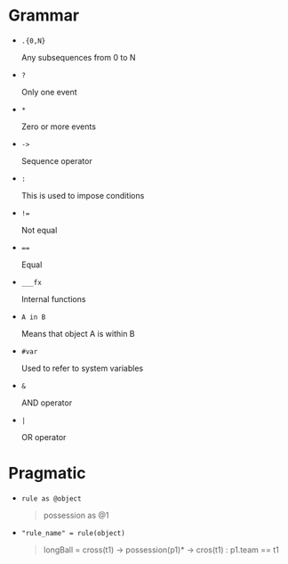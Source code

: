 # Grammar

* `.{0,N}` 
  
  Any subsequences from 0 to N
  
* `?`
  
  Only one event

* `*`
  
  Zero or more events

* `->` 
  
  Sequence operator

* `:` 
  
  This is used to impose conditions

* `!=` 
  
  Not equal

* `==` 
  
  Equal

* `___fx` 
  
  Internal functions

* `A in B` 
  
  Means that object A is within B

* `#var` 
  
  Used to refer to system variables

* `&` 
  
  AND operator

* `|` 
  
  OR operator


# Pragmatic

* `rule as @object`  
    > possession as @1


* `"rule_name" = rule(object)`
    > longBall = cross(t1) -> possession(p1)* -> cros(t1) : p1.team == t1
